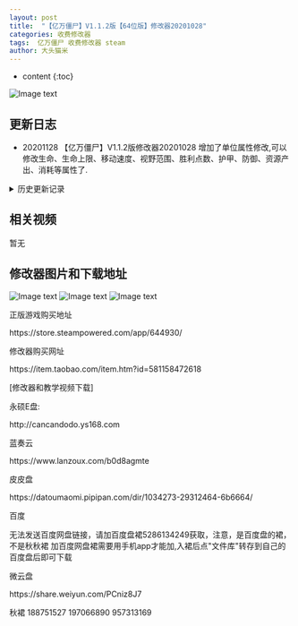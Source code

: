 ```yaml
---
layout: post
title:  "【亿万僵尸】V1.1.2版【64位版】修改器20201028"
categories: 收费修改器
tags:  亿万僵尸 收费修改器 steam 
author: 大头猫米
---
```


* content
{:toc}

![Image text](https://datoumaomi.github.io/pic/YYY/ywjs/logo.jpg)

##  更新日志
 - 20201128    【亿万僵尸】V1.1.2版修改器20201028 增加了单位属性修改,可以修改生命、生命上限、移动速度、视野范围、胜利点数、护甲、防御、资源产出、消耗等属性了. 






<details>
<summary>历史更新记录</summary>
 <p></p>
 - 202010222 建筑无敌、人口、存储、电力需求、工人需求修改初始化后默认为不开启。
 <p></p>
 - 202010222 增加了快速研究功能
<p></p>
 - 20200909  修复了win7下部分功能无效的bug
 - 20200909  修改游戏速度不会导致暂停按钮失效,可以正常使用暂停按钮了
 - 20200909  增加了杀死我方所有单位的功能.
<p></p>
 - 20200906  英雄士兵无敌功能可以取消
<p></p>
 - 20200906  重新录制了教学视频
<p></p>
 - 20200903  增加了游戏速度修改,可自定义速度
<p></p>
 - 20200903  增加了快速建筑,可自由开启或取消
<p></p>
 - 20200903  增加了快速生产单位,可自由开启或取消
<p></p>
 - 20200903  修正了超级建筑修改,可自由开启或取消建筑无敌、加存储、加人口、减需求等功能
<p></p>
 - 20200903  调整了资源修改界面,资源修改和资源检索放在一起使用更方便
 <p></p>
 - 20200817  修复科技点修改无效的bug
 <p></p>
 - 20200804  更新修改器支持1.0.19版本(仅限64位版系统)
<p></p>
</details>

## 相关视频
暂无

## 修改器图片和下载地址

![Image text](https://datoumaomi.github.io/pic/YYY/ywjs/1.jpg)
![Image text](https://datoumaomi.github.io/pic/YYY/ywjs/2.jpg)
![Image text](https://datoumaomi.github.io/pic/YYY/ywjs/3.jpg)


<p>正版游戏购买地址</p>
<p>https://store.steampowered.com/app/644930/</p>
<p></p>
<p>修改器购买网址</p>
<p>https://item.taobao.com/item.htm?id=581158472618</p>
<p></p>
<p>[修改器和教学视频下载]</p>
<p>永硕E盘:</p>
<p>http://cancandodo.ys168.com</p>
<p></p>
<p>蓝奏云</p>
<p>https://www.lanzoux.com/b0d8agmte</p>
<p></p>
<p>皮皮盘</p>
<p>https://datoumaomi.pipipan.com/dir/1034273-29312464-6b6664/</p>
<p></p>
<p>百度</p>
<p>无法发送百度网盘链接，请加百度盘裙5286134249获取，注意，是百度盘的裙，不是秋秋裙
加百度网盘裙需要用手机app才能加,入裙后点"文件库"转存到自己的百度盘后即可下载</p>
<p></p>
<p>微云盘</p>
<p></p>
<p>https://share.weiyun.com/PCniz8J7</p>

<p>秋裙 188751527 197066890 957313169</p>
